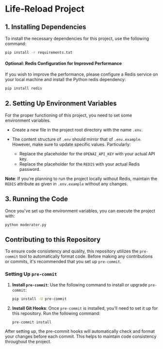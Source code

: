 # Life-Reload Project

## 1. Installing Dependencies

To install the necessary dependencies for this project, use the following command:

```bash
pip install -r requirements.txt
```

#### Optional: Redis Configuration for Improved Performance

If you wish to improve the performance, please configure a Redis service on your local machine and install the Python redis dependency:

```bash
pip install redis
```

## 2. Setting Up Environment Variables

For the proper functioning of this project, you need to set some environment variables.

- Create a new file in the project root directory with the name `.env`.

- The content structure of `.env` should mirror that of `.env.example`. However, make sure to update specific values. Particularly:

  - Replace the placeholder for the `OPENAI_API_KEY` with your actual API key.
  - Replace the placeholder for the `REDIS` with your actual Redis password.

**Note**: If you're planning to run the project locally without Redis, maintain the `REDIS` attribute as given in `.env.example` without any changes.

## 3. Running the Code

Once you've set up the environment variables, you can execute the project with:

```
python moderator.py
```

## Contributing to this Repository

To ensure code consistency and quality, this repository utilizes the `pre-commit` tool to automatically format code. Before making any contributions or commits, it's recommended that you set up `pre-commit`.

### Setting Up `pre-commit`

1. **Install `pre-commit`**: Use the following command to install or upgrade `pre-commit`:

   ```bash
   pip install -U pre-commit
   ```

2. **Install Git Hooks**: Once `pre-commit` is installed, you'll need to set it up for this repository. Run the following command:

   ```bash
   pre-commit install
   ```

After setting up, the pre-commit hooks will automatically check and format your changes before each commit. This helps to maintain code consistency throughout the project.
